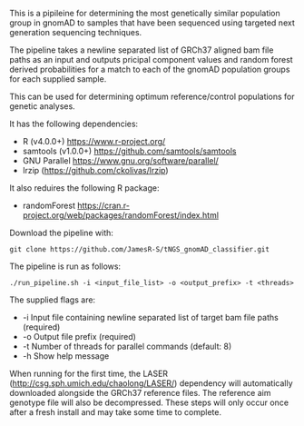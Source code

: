 This is a pipileine for determining the most genetically similar population group in gnomAD to samples that have been sequenced using targeted next generation sequencing techniques.

The pipeline takes a newline separated list of GRCh37 aligned bam file paths as an input and outputs pricipal component values and random forest derived probabilities for a match to each of the gnomAD population groups for each supplied sample.

This can be used for determining optimum reference/control populations for genetic analyses. 

It has the following dependencies:

- R (v4.0.0+) https://www.r-project.org/
- samtools (v1.0.0+) https://github.com/samtools/samtools
- GNU Parallel https://www.gnu.org/software/parallel/
- lrzip (https://github.com/ckolivas/lrzip)
  
It also reduires the following R package:
- randomForest https://cran.r-project.org/web/packages/randomForest/index.html

Download the pipeline with:
```
git clone https://github.com/JamesR-S/tNGS_gnomAD_classifier.git
```


The pipeline is run as follows:
```
./run_pipeline.sh -i <input_file_list> -o <output_prefix> -t <threads>
```

The supplied flags are:
  -  -i  Input file containing newline separated list of target bam file paths (required)
  -  -o  Output file prefix (required)
  -  -t  Number of threads for parallel commands (default: 8)
  -  -h  Show help message

When running for the first time, the LASER (http://csg.sph.umich.edu/chaolong/LASER/) dependency will automatically downloaded alongside the GRCh37 reference files. The reference aim genotype file will also be decompressed.
These steps will only occur once after a fresh install and may take some time to complete.
